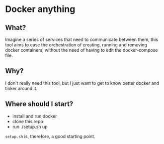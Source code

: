 # Docker anything

## What?

Imagine a series of services that need to communicate between them, this tool aims to ease the orchestration of creating, running and removing docker containers, without the need of having to edit the docker-compose file.

## Why?

I don't really need this tool, but I just want to get to know better docker and tinker around it.

## Where should I start?

- install and run docker
- clone this repo
- run ./setup.sh up

`setup.sh` is, therefore, a good starting point.
